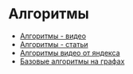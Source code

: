 # Алгоритмы
- [Алгоритмы - видео](https://vk.com/wall-16108331_178137?access_key=841abafb6518c29309)
- [Алгоритмы - статьи](https://habr.com/ru/users/Dmitry_Velichko/publications/articles/)
- [Алгоритмы видео от яндекса](https://vk.com/wall-16108331_177902?access_key=10b2793b8d75df3d7f)
- [Базовые алгоритмы на графах](https://habr.com/ru/companies/timeweb/articles/751762/)
